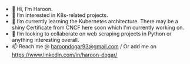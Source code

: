 - 👋 Hi, I’m Haroon.
- 👀 I’m interested in K8s-related projects.
- 🌱 I’m currently learning the Kubernetes architecture. There may be a shiny Certificate from CNCF here soon which I'm currently working on.
- 💞️ I’m looking to collaborate on web scraping projects in Python or anything interesting overall.
- 📫 Reach me @ haroondogar93@gmail.com / Or add me on https://www.linkedin.com/in/haroon-dogar/
